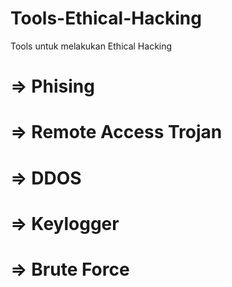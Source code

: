 # Tools-Ethical-Hacking
Tools untuk melakukan Ethical Hacking

# => Phising
# => Remote Access Trojan
# => DDOS
# => Keylogger
# => Brute Force

